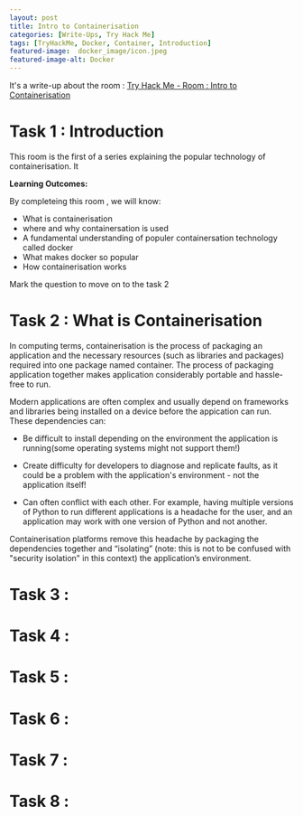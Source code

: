 ```yaml
---
layout: post
title: Intro to Containerisation
categories: [Write-Ups, Try Hack Me]
tags: [TryHackMe, Docker, Container, Introduction]
featured-image:  docker_image/icon.jpeg
featured-image-alt: Docker
---
```


It's a write-up about the room : [Try Hack Me - Room : Intro to Containerisation](https://tryhackme.com/room/introtocontainerisation)

# Task 1 : Introduction

This room is the first of a series explaining the popular technology of containerisation. It

**Learning Outcomes:**

By completeing this room , we will know:

  - What is containerisation
  - where and why containersation is used
  - A fundamental understanding of populer containersation technology called docker
  - What makes docker so popular 
  - How containerisation works

Mark the question to move on to the task 2

# Task 2 : What is Containerisation 

In computing terms, containerisation is the process of packaging an application and the necessary resources (such as libraries and packages) required into one package named container. The process of packaging application together makes application considerably portable and hassle-free to run.

Modern applications are often complex and usually depend on frameworks and libraries being installed on a device before the appication can run. These dependencies can:

  - Be difficult to install depending on the environment the application is running(some operating systems might not support them!)

  - Create difficulty for developers to diagnose and replicate faults, as it could be a problem with the application's environment - not the application itself!
  
  - Can often conflict with each other. For example, having multiple versions of Python to run different applications is a headache for the user, and an application may work with one version of Python and not another.

Containerisation platforms remove this headache by packaging the dependencies together and “isolating” (note: this is not to be confused with "security isolation" in this context) the application’s environment.

# Task 3 : 

# Task 4 : 

# Task 5 :
# Task 6 :
# Task 7 :
# Task 8 :

